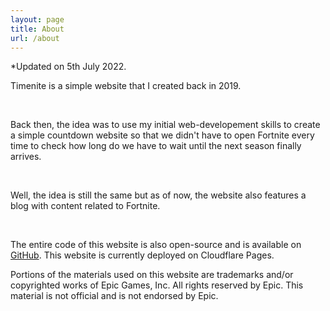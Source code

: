 ```yaml
---
layout: page
title: About
url: /about
---
```


  <p class="paragraph paragraph-bottom timenite-black is-size-7 pb-4 has-text-centered">*Updated on 5th July 2022.</p>


Timenite is a simple website that I created back in 2019. 

&nbsp;


Back then, the idea was to use my initial web-developement skills to create a simple countdown website so that we didn't have to 
open Fortnite every time to check how long do we have to wait until the next season finally arrives.

&nbsp;

Well, the idea is still the same but as of now, the website also features a blog with content related to Fortnite. 

&nbsp;

The entire code of this website is also open-source and is available on <a href="https://github.com/priyam-raj/timenite" target=_blank>GitHub</a>. This website is currently deployed on Cloudflare Pages. 
&nbsp;


  <p class="paragraph paragraph-bottom timenite-black has-text-centered is-size-6 pb-2 pt-6">Portions of the materials used on this website are trademarks and/or copyrighted works of Epic Games, Inc. All rights reserved by Epic. This material is not official and is not endorsed by Epic.</p>